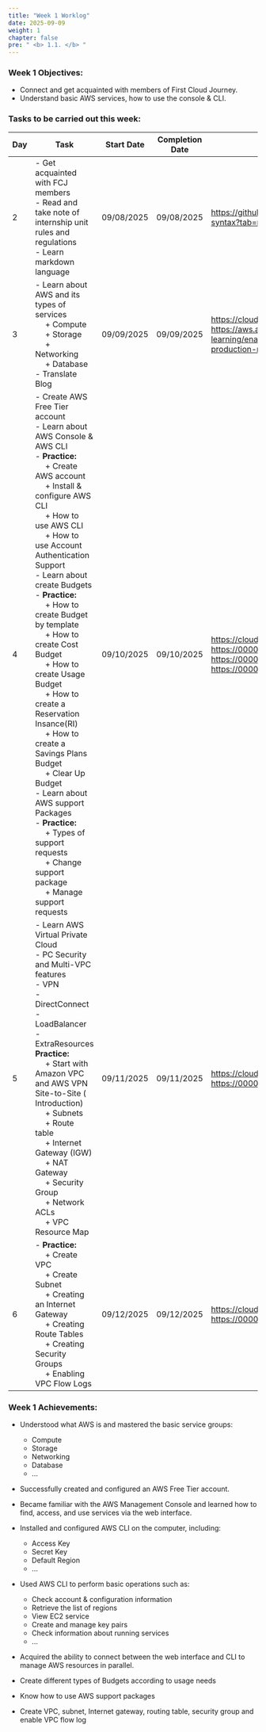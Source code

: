 ```yaml
---
title: "Week 1 Worklog"
date: 2025-09-09
weight: 1
chapter: false
pre: " <b> 1.1. </b> "
---
```


### Week 1 Objectives:

* Connect and get acquainted with members of First Cloud Journey.
* Understand basic AWS services, how to use the console & CLI.

### Tasks to be carried out this week:
| Day | Task                                                                                                                                                                                                   | Start Date | Completion Date | Reference Material                        |
| --- | ------------------------------------------------------------------------------------------------------------------------------------------------------------------------------------------------------ | ---------- | --------------- | ----------------------------------------- |
| 2   | - Get acquainted with FCJ members <br> - Read and take note of internship unit rules and regulations <br> - Learn markdown language                                                                                                 | 09/08/2025 | 09/08/2025      | <https://github.com/lucthienphong1120/Markdown-syntax?tab=readme-ov-file#6-escape-markdown> |
| 3   | - Learn about AWS and its types of services <br>&emsp; + Compute <br>&emsp; + Storage <br>&emsp; + Networking <br>&emsp; + Database  <br>   - Translate Blog                                           | 09/09/2025 | 09/09/2025      | <https://cloudjourney.awsstudygroup.com/> <br> <https://aws.amazon.com/blogs/machine-learning/enabling-customers-to-deliver-production-ready-ai-agents-at-scale/>|
| 4   | - Create AWS Free Tier account <br> - Learn about AWS Console & AWS CLI <br> - **Practice:** <br>&emsp; + Create AWS account <br>&emsp; + Install & configure AWS CLI <br> &emsp; + How to use AWS CLI  <br> &emsp; + How to use Account Authentication Support <br> - Learn about create Budgets <br> - **Practice:** <br>&emsp; + How to create Budget by template <br>&emsp; + How to create Cost Budget <br>&emsp; + How to create Usage Budget <br>&emsp; + How to create a Reservation Insance(RI) <br>&emsp; + How to create a Savings Plans Budget <br>&emsp; + Clear Up Budget <br> - Learn about AWS support Packages <br> - **Practice:** <br>&emsp; + Types of support requests <br>&emsp; + Change support package <br>&emsp; + Manage support requests| 09/10/2025 | 09/10/2025      | <https://cloudjourney.awsstudygroup.com/> <br> <https://000001.awsstudygroup.com/vi/> <br> <https://000007.awsstudygroup.com/vi/> <br> <https://000009.awsstudygroup.com/vi/>|
| 5   | - Learn AWS Virtual Private Cloud <br> - PC Security and Multi-VPC features <br> - VPN  <br> - DirectConnect <br> - LoadBalancer <br> - ExtraResources <br> **Practice:** <br>&emsp; + Start with Amazon VPC and AWS VPN Site-to-Site ( Introduction) <br>&emsp; + Subnets <br>&emsp; + Route table <br>&emsp; + Internet Gateway (IGW) <br>&emsp; + NAT Gateway <br>&emsp; + Security Group <br>&emsp; + Network ACLs <br>&emsp; + VPC Resource Map                      | 09/11/2025 | 09/11/2025      | <https://cloudjourney.awsstudygroup.com/> <br> <https://000003.awsstudygroup.com/> |
| 6   | - **Practice:** <br>&emsp; + Create VPC <br>&emsp; + Create Subnet <br>&emsp; + Creating an Internet Gateway <br>&emsp; + Creating Route Tables <br>&emsp; + Creating Security Groups <br>&emsp; + Enabling VPC Flow Logs                                                                                      | 09/12/2025 | 09/12/2025      | <https://cloudjourney.awsstudygroup.com/> <br> <https://000003.awsstudygroup.com/>|


### Week 1 Achievements:

* Understood what AWS is and mastered the basic service groups: 
  * Compute
  * Storage
  * Networking 
  * Database
  * ...

* Successfully created and configured an AWS Free Tier account.

* Became familiar with the AWS Management Console and learned how to find, access, and use services via the web interface.

* Installed and configured AWS CLI on the computer, including:
  * Access Key
  * Secret Key
  * Default Region
  * ...

* Used AWS CLI to perform basic operations such as:

  * Check account & configuration information
  * Retrieve the list of regions
  * View EC2 service
  * Create and manage key pairs
  * Check information about running services
  * ...

* Acquired the ability to connect between the web interface and CLI to manage AWS resources in parallel.
* Create different types of Budgets according to usage needs
* Know how to use AWS support packages
* Create VPC, subnet, Internet gateway, routing table, security group and enable VPC flow log
